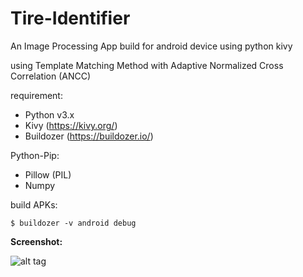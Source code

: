 # Tire-Identifier
An Image Processing App build for android device using python kivy

using Template Matching Method with Adaptive Normalized Cross Correlation (ANCC)

requirement:

- Python v3.x
- Kivy (https://kivy.org/)
- Buildozer (https://buildozer.io/)

Python-Pip:

- Pillow (PIL)
- Numpy

build APKs:

`$ buildozer -v android debug`

**Screenshot:**

![alt tag](https://raw.githubusercontent.com/zidni-bwi/Tire-Identifier/master/screenshot2.png)
